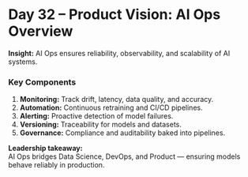 
# Day 32 – Product Vision: AI Ops Overview

**Insight:** AI Ops ensures reliability, observability, and scalability of AI systems.

### Key Components
1. **Monitoring:** Track drift, latency, data quality, and accuracy.  
2. **Automation:** Continuous retraining and CI/CD pipelines.  
3. **Alerting:** Proactive detection of model failures.  
4. **Versioning:** Traceability for models and datasets.  
5. **Governance:** Compliance and auditability baked into pipelines.

**Leadership takeaway:**  
AI Ops bridges Data Science, DevOps, and Product — ensuring models behave reliably in production.